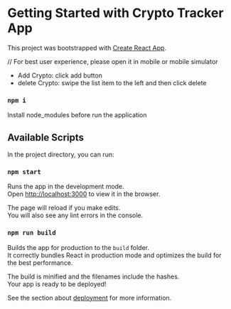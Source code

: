 # Getting Started with Crypto Tracker App

This project was bootstrapped with [Create React App](https://github.com/facebook/create-react-app).

// For best user experience, please open it in mobile or mobile simulator
- Add Crypto: click add button
- delete Crypto: swipe the list item to the left and then click delete


### `npm i`

Install node_modules before run the application

## Available Scripts

In the project directory, you can run:

### `npm start`

Runs the app in the development mode.\
Open [http://localhost:3000](http://localhost:3000) to view it in the browser.

The page will reload if you make edits.\
You will also see any lint errors in the console.

### `npm run build`

Builds the app for production to the `build` folder.\
It correctly bundles React in production mode and optimizes the build for the best performance.

The build is minified and the filenames include the hashes.\
Your app is ready to be deployed!

See the section about [deployment](https://facebook.github.io/create-react-app/docs/deployment) for more information.


